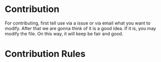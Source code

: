# Contribution
For contributing, first tell use via a issue or via email what you want to modify. After that we are gonna think of it is a good idea. If it is, you may modify the file.
On this way, it will keep be fair and good.
# Contribution Rules
